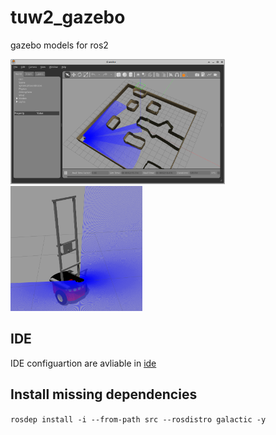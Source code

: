 # tuw2_gazebo
gazebo models for ros2

<img src="tuw_gazebo/res/pioneer_in_cave.png" alt="pioneer robot in cave" height="200px" /> <img src="tuw_gazebo/res/pioneer.png" alt="pioneer robot with laser ranger" height="200px" />

## IDE
IDE configuartion are avliable in [ide](ide)

## Install missing dependencies
`rosdep install -i --from-path src --rosdistro galactic -y`
